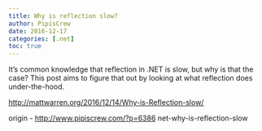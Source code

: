 ```yaml
---
title: Why is reflection slow?
author: PipisCrew
date: 2016-12-17
categories: [.net]
toc: true
---
```


It’s common knowledge that reflection in .NET is slow, but why is that the case? This post aims to figure that out by looking at what reflection does under-the-hood.

http://mattwarren.org/2016/12/14/Why-is-Reflection-slow/

origin - http://www.pipiscrew.com/?p=6386 net-why-is-reflection-slow